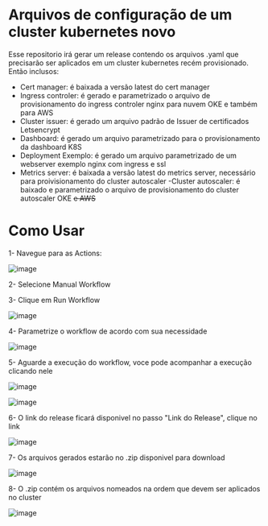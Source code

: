 # Arquivos de configuração de um cluster kubernetes novo
Esse repositorio irá gerar um release contendo os arquivos .yaml que precisarão ser aplicados em um cluster kubernetes recém provisionado.
Então inclusos:
- Cert manager: é baixada a versão latest do cert manager
- Ingress controler: é gerado e parametrizado o arquivo de provisionamento do ingress controler nginx para nuvem OKE e também para AWS
- Cluster issuer: é gerado um arquivo padrão de Issuer de certificados Letsencrypt
- Dashboard: é gerado um arquivo parametrizado para o provisionamento da dashboard K8S
- Deployment Exemplo: é gerado um arquivo parametrizado de um webserver exemplo nginx com ingress e ssl
- Metrics server: é baixada a versão latest do metrics server, necessário para proivisionamento do cluster autoscaler
-Cluster autoscaler: é baixado e parametrizado o arquivo de provisionamento do cluster autoscaler OKE ~~e AWS~~

# Como Usar
1- Navegue para as Actions:

![image](https://user-images.githubusercontent.com/83661016/181553999-cc910a37-cfab-477b-9a0e-19a8138cd7d6.png)

2- Selecione Manual Workflow

3- Clique em Run Workflow

![image](https://user-images.githubusercontent.com/83661016/181557673-1f3fa468-783e-465f-a827-1cfcc052a2b0.png)

4- Parametrize o workflow de acordo com sua necessidade

![image](https://user-images.githubusercontent.com/83661016/181558676-370c9dde-3642-48e0-9310-4d29508f797d.png)

5- Aguarde a execução do workflow, voce pode acompanhar a execução clicando nele

![image](https://user-images.githubusercontent.com/83661016/181560026-9c9b5b93-8404-4a9b-af1b-fe33d97e5ae3.png)

![image](https://user-images.githubusercontent.com/83661016/181560367-d82588b3-8e67-4f68-ac93-1125d2a22a92.png)

6- O link do release ficará disponivel no passo "Link do Release", clique no link

![image](https://user-images.githubusercontent.com/83661016/181561308-8551fc43-2fdc-4aea-8973-e0750c5dadff.png)

7- Os arquivos gerados estarão no .zip disponivel para download

![image](https://user-images.githubusercontent.com/83661016/181562771-b2c536ed-0f66-498f-982c-555138343992.png)

8- O .zip contém os arquivos nomeados na ordem que devem ser aplicados no cluster

![image](https://user-images.githubusercontent.com/83661016/181563876-c3e30aa3-4bf9-4c01-a8c9-49f9d1940366.png)

